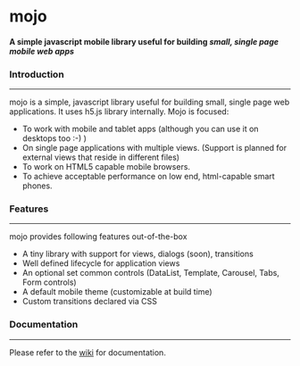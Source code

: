 # mojo
#### A simple javascript mobile library useful for building *small, single page mobile web apps*



### Introduction
-----
mojo is a simple, javascript library useful for building small, single page web applications. It uses h5.js
library internally. Mojo is focused:

- To work with mobile and tablet apps (although you can use it on desktops too :-) )
- On single page applications with multiple views. (Support is planned for external views that reside in different files)
- To work on HTML5 capable mobile browsers.
- To achieve acceptable performance on low end, html-capable smart phones.



### Features
-----
mojo provides following features out-of-the-box

- A tiny library with support for views, dialogs (soon), transitions
- Well defined lifecycle for application views
- An optional set common controls (DataList, Template, Carousel, Tabs, Form controls)
- A default mobile theme (customizable at build time)
- Custom transitions declared via CSS
 

### Documentation
-----
Please refer to the [wiki](mojo/wiki) for documentation.
